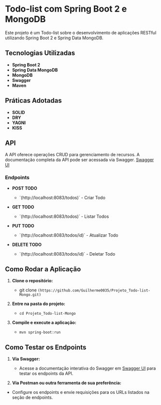 # Todo-list com Spring Boot 2 e MongoDB

Este projeto é um Todo-list sobre o desenvolvimento de aplicações RESTful utilizando Spring Boot 2 e Spring Data MongoDB.

## Tecnologias Utilizadas

- **Spring Boot 2**
- **Spring Data MongoDB**
- **MongoDB**
- **Swagger**
- **Maven**

## Práticas Adotadas

- **SOLID**
- **DRY**
- **YAGNI**
- **KISS**

## API

A API oferece operações CRUD para gerenciamento de recursos. A documentação completa da API pode ser acessada via Swagger. [Swagger UI](http://localhost:8083/swagger-ui/index.html)

### Endpoints

- **POST TODO**
  - `(http://localhost:8083/todos)´ - Criar Todo

- **GET TODO**
  - `(http://localhost:8083/todos)´ - Listar Todos

- **PUT TODO**
  - `(http://localhost:8083/todos/id)´ - Atualizar Todo

- **DELETE TODO**
  - `(http://localhost:8083/todos/id)´ - Deletar Todo

## Como Rodar a Aplicação

1. **Clone o repositório:**
   - git clone `(https://github.com/Guilherme0035/Projeto_Todo-list-Mongo.git)`

2. **Entre na pasta do projeto:**
   - `cd Projeto_Todo-list-Mongo`

3. **Compile e execute a aplicação:**
   - `mvn spring-boot:run`

## Como Testar os Endpoints

1. **Via Swagger:**
   - Acesse a documentação interativa do Swagger em [Swagger UI](http://localhost:8083/swagger-ui/index.html) para testar os endpoints da API.

  2. **Via Postman ou outra ferramenta de sua preferência:**
- Configure os endpoints e envie requisições para os URLs listados na seção de endpoints.

